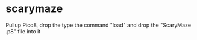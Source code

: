 # scarymaze
Pullup Pico8, drop the type the command "load" and drop the "ScaryMaze .p8" file into it
